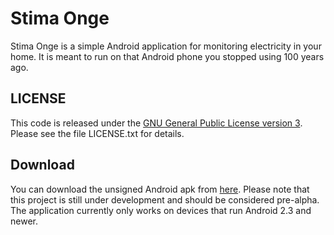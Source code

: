 # Stima Onge

Stima Onge is a simple Android application for monitoring electricity in your home. It is meant to run on that Android phone you stopped using 100 years ago.

## LICENSE

This code is released under the [GNU General Public License version 3](http://www.gnu.org/licenses/gpl-3.0.html). Please see the file LICENSE.txt for details.

## Download

You can download the unsigned Android apk from [here](https://github.com/jasonrogena/stima-onge/blob/master/app/build/outputs/apk/app-debug.apk). Please note that this project is still under development and should be considered pre-alpha. The application currently only works on devices that run Android 2.3 and newer.
